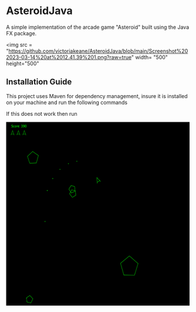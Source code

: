 # AsteroidJava

A simple implementation of the arcade game "Asteroid" built using the Java FX package. 


<img src = "https://github.com/victoriakeane/AsteroidJava/blob/main/Screenshot%202023-03-14%20at%2012.41.39%201.png?raw=true" width= "500" height="500"

## Installation Guide

This project uses Maven for dependency management, insure it is installed on your machine and run the following commands

<mvn package>
<java -jar target/main_game-1.0-SNAPSHOT.jar>

If this does not work then run 

<mvn clean package>
<java -jar target/main_game-1.0-SNAPSHOT.jar>

<img src = "https://github.com/victoriakeane/AsteroidJava/blob/main/Screenshot%202023-03-14%20at%2012.42.47%202.png?raw=true" width = "500" height="500" />
